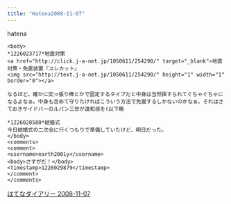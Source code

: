 ```yaml
---
title: "Hatena2008-11-07"
---
```


hatena

```
<body>
*1226023717*地震対策
<a href="http://click.j-a-net.jp/1050611/254290/" target="_blank">地震対策・免震装置『ユレカット』
<img src="http://text.j-a-net.jp/1050611/254290/" height="1" width="1" border="0"></a>

なるほど。確かに突っ張り棒とかで固定するタイプだと中身は当然揺すられてぐちゃぐちゃになるよなぁ。中身も含めて守りたければこういう方法で免震するしかないのかなぁ。それはさておきサイドバーのルパン三世が違和感を(以下略

*1226028580*結婚式
今日結婚式の二次会に行くつもりで準備していたけど、明日だった。
</body>
<comments>
<comment>
<username>earth2001y</username>
<body>さすがだ！</body>
<timestamp>1226029879</timestamp>
</comment>
</comments>
```


[はてなダイアリー 2008-11-07](https://nishiohirokazu.hatenadiary.org/archive/2008/11/07)